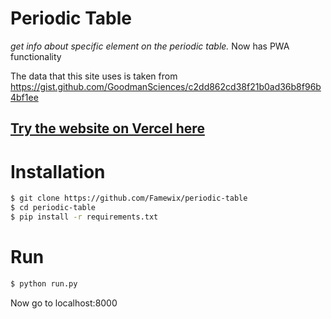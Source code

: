 # Periodic Table
*get info about specific element on the periodic table.* Now has PWA functionality

The data that this site uses is taken from https://gist.github.com/GoodmanSciences/c2dd862cd38f21b0ad36b8f96b4bf1ee

## [Try the website on Vercel here](https://periodic-table-8ncilctct-faridins-projects.vercel.app/)


Installation
=============
```sh
$ git clone https://github.com/Famewix/periodic-table
$ cd periodic-table
$ pip install -r requirements.txt
```
Run
=============
```sh
$ python run.py
```
Now go to localhost:8000
